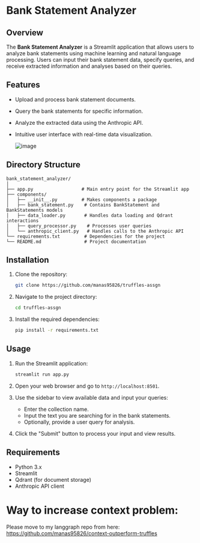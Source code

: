 # Bank Statement Analyzer

## Overview

The **Bank Statement Analyzer** is a Streamlit application that allows users to analyze bank statements using machine learning and natural language processing. Users can input their bank statement data, specify queries, and receive extracted information and analyses based on their queries.

## Features

- Upload and process bank statement documents.
- Query the bank statements for specific information.
- Analyze the extracted data using the Anthropic API.
- Intuitive user interface with real-time data visualization.

  ![image](https://github.com/user-attachments/assets/86599084-814f-423a-b948-9254d22757bc)


## Directory Structure

```
bank_statement_analyzer/
│
├── app.py                  # Main entry point for the Streamlit app
├── components/
│   ├── __init__.py         # Makes components a package
│   ├── bank_statement.py    # Contains BankStatement and BankStatements models
│   ├── data_loader.py       # Handles data loading and Qdrant interactions
│   ├── query_processor.py    # Processes user queries
│   └── anthropic_client.py   # Handles calls to the Anthropic API
└── requirements.txt         # Dependencies for the project
└── README.md                # Project documentation
```

## Installation

1. Clone the repository:
   ```bash
   git clone https://github.com/manas95826/truffles-assgn
   ```
2. Navigate to the project directory:
   ```bash
   cd truffles-assgn
   ```
3. Install the required dependencies:
   ```bash
   pip install -r requirements.txt
   ```

## Usage

1. Run the Streamlit application:
   ```bash
   streamlit run app.py
   ```
2. Open your web browser and go to `http://localhost:8501`.

3. Use the sidebar to view available data and input your queries:
   - Enter the collection name.
   - Input the text you are searching for in the bank statements.
   - Optionally, provide a user query for analysis.

4. Click the "Submit" button to process your input and view results.

## Requirements

- Python 3.x
- Streamlit
- Qdrant (for document storage)
- Anthropic API client

# Way to increase context problem:

Please move to my langgraph repo from here: https://github.com/manas95826/context-outperform-truffles
